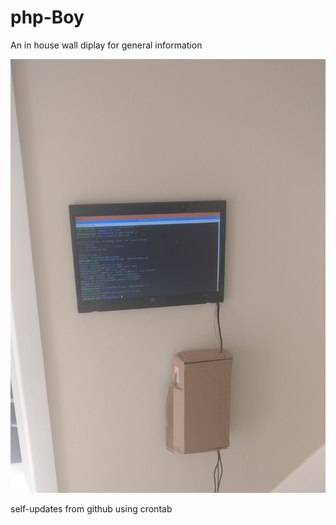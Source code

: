 # php-Boy
An in house wall diplay for general information

![alt text](https://raw.githubusercontent.com/conorhennessy/php-Boy/master/picture.jpg)

self-updates from github using crontab
